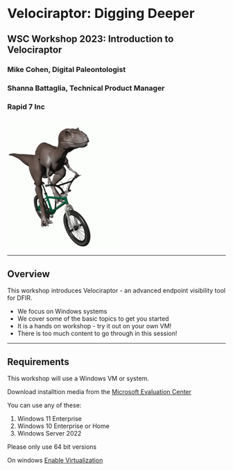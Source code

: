 <!-- .slide: class="title" -->

<h1 style="font-size: 4ex">Velociraptor: Digging Deeper</h1>

<div class="inset">

## WSC Workshop 2023: Introduction to Velociraptor

### Mike Cohen, Digital Paleontologist
### Shanna Battaglia, Technical Product Manager
### Rapid 7 Inc

</div>

<img src="/resources/velo_bike.gif" class="fixed" style=" right: 0px;  bottom: 00px; height: 300px; z-index: -10;"/>

---

<!-- .slide: class="content" -->
## Overview

This workshop introduces Velociraptor - an advanced endpoint
visibility tool for DFIR.

* We focus on Windows systems
* We cover some of the basic topics to get you started
* It is a hands on workshop - try it out on your own VM!
* There is too much content to go through in this session!

---

<!-- .slide: class="content small-font" -->
## Requirements

This workshop will use a Windows VM or system.

Download installtion media from the [Microsoft Evaluation Center](https://www.microsoft.com/en-us/evalcenter)

You can use any of these:
1. Windows 11 Enterprise
2. Windows 10 Enterprise or Home
3. Windows Server 2022

Please only use 64 bit versions

On windows [Enable Virtualization](https://support.microsoft.com/en-us/windows/enable-virtualization-on-windows-11-pcs-c5578302-6e43-4b4b-a449-8ced115f58e1)
